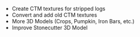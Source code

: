 - Create CTM textures for stripped logs
- Convert and add old CTM textures
- More 3D Models (Crops, Pumpkin, Iron Bars, etc.)
- Improve Stonecutter 3D Model
